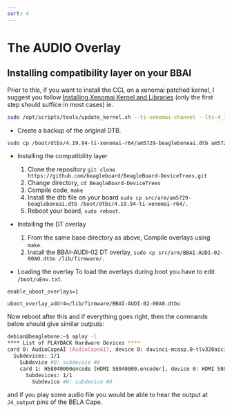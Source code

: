 ```yaml
---
sort: 4
---
```


# The AUDIO Overlay

## Installing compatibility layer on your BBAI

Prior to this, if you want to install the CCL on a xenomai patched kernel, I suggest you follow [Installing Xenomai Kernel and Libraries](https://dhruvag2000.github.io/Blog-GSoC21/xenomai/install.html) (only the first step should suffice in most cases) ie. 
```sh
sudo /opt/scripts/tools/update_kernel.sh --ti-xenomai-channel --lts-4_19
```

* Create a backup of the original DTB.
```sh
sudo cp /boot/dtbs/4.19.94-ti-xenomai-r64/am5729-beagleboneai.dtb am5729-beagleboneai.dtb.backup
```

* Installing the compatibility layer
    1. Clone the repository ``git clone https://github.com/beagleboard/BeagleBoard-DeviceTrees.git``
    2. Change directory, ``cd BeagleBoard-DeviceTrees``
    3. Compile code, ``make``
    4. Install the dtb file on your board ``sudo cp src/arm/am5729-beagleboneai.dtb /boot/dtbs/4.19.94-ti-xenomai-r64/.``
    5. Reboot your board, ``sudo reboot``.

* Installing the DT overlay
    1. From the same base directory as above, Compile overlays using `make`.
    2. Install the  BBAI-AUDI-02 DT overlay, `sudo cp src/arm/BBAI-AUDI-02-00A0.dtbo /lib/firmware/.`

* Loading the overlay
To load the overlays during boot you have to edit ``/boot/uEnv.txt``. 

```
enable_uboot_overlays=1

uboot_overlay_addr4=/lib/firmware/BBAI-AUDI-02-00A0.dtbo
```

Now reboot after this and if everything goes right, then the commands below should give similar outputs:
```sh
debian@beaglebone:~$ aplay -l
**** List of PLAYBACK Hardware Devices ****
card 0: AudioCapeAI [AudioCapeAI], device 0: davinci-mcasp.0-tlv320aic3x-hifi tlv320aic3x-hifi-0 [davinci-mcasp.0-tlv320aic3x-hifi tlv320aic3x-hifi-0]
  Subdevices: 1/1
    Subdevice #0: subdevice #0
    card 1: H58040000encode [HDMI 58040000.encoder], device 0: HDMI 58040000.encoder snd-soc-dummy-dai-0 [HDMI 58040000.encoder snd-soc-dummy-dai-0]
      Subdevices: 1/1
        Subdevice #0: subdevice #0

```
and if you play some audio file you would be able to hear the output at `J4_output` pins of the BELA Cape.

